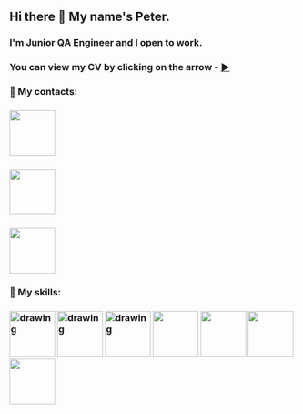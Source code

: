 ## Hi there 👋 My name's Peter.
### I'm Junior QA Engineer and I open to work.
### You can view my CV by clicking on the arrow - [:arrow_forward:](link)
### :email: My contacts:
### [<img src="[https://www.pngwing.com/ru/free-png-saggv](https://png2.cleanpng.com/sh/761a4282cec180b68d9afd0860c2cdd0/L0KzQYm3VMA3N6F3iZH0aYP2gLBuTgRmdJZsitN2LXPyfcH8lPVzNZpoh9D8LX74d7b7TgRmdJh3ed82NXHmSITtgvM0OGEAfqs3MkK2SYmCWcUyPWM4SKk7OUW5QYq9WL5xdpg=/kisspng-telegram-computer-icons-nuget-telgram-5ac83fbc3009f9.2239899515230729561968.png)" width="80"/>](https://t.me/petermarkelov) 

### [<img src="https://www.seekpng.com/png/detail/30-301979_logo-for-website-linkedin-logo-vector-free-download.png" width="80"/>](https://www.linkedin.com/in/pmarkelov/) 

###  <a href="mailto:peter.markelov33@icloud.com?body=Please, send me offer)))"><img src="https://i.pinimg.com/originals/d0/4e/fe/d04efe7341f7f30d7094cd39a5396c5c.png" width="80"/></a>

### :muscle: My skills:

### <img src="https://www.digiseller.ru/preview/1018011/p1_3287481_f611780d.jpg" alt="drawing" width="80"/> <img src="https://www.wikivideo.eu/img/screen/76542.png" alt="drawing" width="80"/> <img src="https://upload.wikimedia.org/wikipedia/commons/thumb/b/b5/DBeaver_logo.svg/1200px-DBeaver_logo.svg.png" alt="drawing" width="80 "/> <img src="https://res.cloudinary.com/startup-grind/image/upload/c_fill,dpr_2.0,f_auto,g_center,h_1080,q_100,w_1080/v1/gcs/platform-data-atlassian/events/jiralogo_1Z87Yaw.png" width="80"/> <img src="https://courses24.net/wp-content/uploads/2022/06/udemy-sovremennyj-javascript-s-nulya-na-realnyh-proektah-denis-meshheryakov_62972ac983612.png" width="80"/> <img src="https://pictures.telegram-store.com/channels/kanal-catalog-telegram/4166_2021_06_21_1_.jpg" width="80"/> <img src="https://miro.medium.com/max/1200/1*AmHbL-hnvRD6JJGruVu64A.png" width="80"/> 




